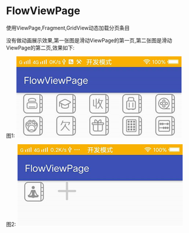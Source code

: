 # FlowViewPage
使用ViewPage,Fragment,GridView动态加载分页条目

没有做动画展示效果,第一张图是滑动ViewPage的第一页,第二张图是滑动ViewPage的第二页,效果如下:

图1:
![image](https://github.com/dgyqll/FlowViewPage/blob/master/app/src/main/res/drawable/page01.jpg)

图2:
![image](https://github.com/dgyqll/FlowViewPage/blob/master/app/src/main/res/drawable/page02.jpg)
